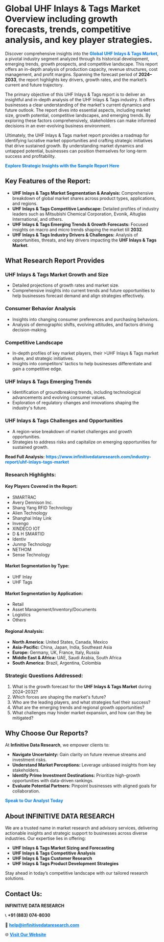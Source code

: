 <h1>Global UHF Inlays & Tags Market Overview including growth forecasts, trends, competitive analysis, and key player strategies.</h1>
<p>
Discover comprehensive insights into the 
<a href="https://www.infinitivedataresearch.com/industry-report/uhf-inlays-tags-market" rel="dofollow" style="color: #007BFF; text-decoration: none;"><strong>Global UHF Inlays & Tags Market</strong></a>, a pivotal industry segment analyzed through its historical development, emerging trends, growth prospects, and competitive landscape. This report offers an in-depth analysis of production capacity, revenue structures, cost management, and profit margins. Spanning the forecast period of <strong>2024–2033</strong>, the report highlights key drivers, growth rates, and the market’s current and future trajectory.
</p>
<p>
The primary objective of this UHF Inlays & Tags report is to deliver an insightful and in-depth analysis of the UHF Inlays & Tags industry. It offers businesses a clear understanding of the market's current dynamics and future outlook. The report dives into essential aspects, including market size, growth potential, competitive landscapes, and emerging trends. By exploring these factors comprehensively, stakeholders can make informed decisions in an ever-evolving business environment.
</p>
<p>
Ultimately, the UHF Inlays & Tags market report provides a roadmap for identifying lucrative market opportunities and crafting strategic initiatives that drive sustained growth. By understanding market dynamics and untapped potential, businesses can position themselves for long-term success and profitability.
</p>
<p>
<a href="https://www.infinitivedataresearch.com/request-sample/reportId=106286" style="color: #007BFF; text-decoration: none;"><strong>Explore Strategic Insights with the Sample Report Here</strong></a>
</p>

<h2>Key Features of the Report:</h2>
<ul>
<li><strong>UHF Inlays & Tags Market Segmentation & Analysis:</strong> Comprehensive breakdown of global market shares across product types, applications, and regions.</li>
<li><strong>UHF Inlays & Tags Competitive Landscape:</strong> Detailed profiles of industry leaders such as Mitsubishi Chemical Corporation, Evonik, Altuglas International, and others.</li>
<li><strong>UHF Inlays & Tags Emerging Trends & Growth Forecasts:</strong> Focused insights on macro and micro trends shaping the market till <strong>2032</strong>.</li>
<li><strong>UHF Inlays & Tags Industry Drivers & Challenges:</strong> Analysis of opportunities, threats, and key drivers impacting the <strong>UHF Inlays & Tags Market</strong>.</li>
</ul>

<h2>What Research Report Provides</h2>
<h3>UHF Inlays & Tags Market Growth and Size</h3>
<ul>
<li>Detailed projections of growth rates and market size.</li>
<li>Comprehensive insights into current trends and future opportunities to help businesses forecast demand and align strategies effectively.</li>
</ul>

<h3>Consumer Behavior Analysis</h3>
<ul>
<li>Insights into changing consumer preferences and purchasing behaviors.</li>
<li>Analysis of demographic shifts, evolving attitudes, and factors driving decision-making.</li>
</ul>

<h3>Competitive Landscape</h3>
<ul>
<li>In-depth profiles of key market players, their >UHF Inlays & Tags market share, and strategic initiatives.</li>
<li>Insights into competitors' tactics to help businesses differentiate and gain a competitive edge.</li>
</ul>

<h3>UHF Inlays & Tags Emerging Trends</h3>
<ul>
<li>Identification of groundbreaking trends, including technological advancements and evolving consumer values.</li>
<li>Exploration of regulatory changes and innovations shaping the industry's future.</li>
</ul>

<h3>UHF Inlays & Tags Challenges and Opportunities</h3>
<ul>
<li>A region-wise breakdown of market challenges and growth opportunities.</li>
<li>Strategies to address risks and capitalize on emerging opportunities for sustained growth.</li>
</ul>
<p><strong>Read Full Analysis:</strong> <a href="https://www.infinitivedataresearch.com/industry-report/uhf-inlays-tags-market" rel="dofollow" style="color: #007BFF; text-decoration: none;"><strong>https://www.infinitivedataresearch.com/industry-report/uhf-inlays-tags-market</strong></a></p>
<h3>Research Highlights:</h3>
<h4>Key Players Covered in the Report:</h4>
<ul><li>SMARTRAC</li><li>Avery Dennison Inc.</li><li>Shang Yang RFID Technology</li><li>Alien Technology</li><li>Shanghai Inlay Link</li><li>Invengo</li><li>XINDECO IOT</li><li>D &amp; H SMARTID</li><li>Identiv</li><li>Junmp Technology</li><li>NETHOM</li><li>Sense Technology</li></ul>
<h4>Market Segmentation by Type:</h4>
<ul><li>UHF Inlay</li><li>UHF Tags</li></ul>
<h4>Market Segmentation by Application:</h4>
<ul><li>Retail</li><li>Asset Management/Inventory/Documents</li><li>Logistics</li><li>Others</li></ul>

<h4>Regional Analysis:</h4>
<ul>
<li><strong>North America:</strong> United States, Canada, Mexico</li>
<li><strong>Asia-Pacific:</strong> China, Japan, India, Southeast Asia</li>
<li><strong>Europe:</strong> Germany, UK, France, Italy, Russia</li>
<li><strong>Middle East & Africa:</strong> UAE, Saudi Arabia, South Africa</li>
<li><strong>South America:</strong> Brazil, Argentina, Colombia</li>
</ul>

<h3>Strategic Questions Addressed:</h3>
<ol>
<li>What is the growth forecast for the <strong>UHF Inlays & Tags Market</strong> during 2024–2032?</li>
<li>Which forces are shaping the market's future?</li>
<li>Who are the leading players, and what strategies fuel their success?</li>
<li>What are the emerging trends and regional growth opportunities?</li>
<li>What challenges may hinder market expansion, and how can they be mitigated?</li>
</ol>

<h2>Why Choose Our Reports?</h2>
<p>At <strong>Infinitive Data Research</strong>, we empower clients to:</p>
<ul>
<li><strong>Navigate Uncertainty:</strong> Gain clarity on future revenue streams and investment risks.</li>
<li><strong>Understand Market Perceptions:</strong> Leverage unbiased insights from key stakeholders.</li>
<li><strong>Identify Prime Investment Destinations:</strong> Prioritize high-growth opportunities with data-driven rankings.</li>
<li><strong>Evaluate Potential Partners:</strong> Pinpoint businesses with aligned goals for collaboration.</li>
</ul>
<p><a href="https://www.infinitivedataresearch.com/industry-report/uhf-inlays-tags-market" rel="dofollow" style="color: #007BFF; text-decoration: none;"><strong>Speak to Our Analyst Today</strong></a></p>

<h2>About INFINITIVE DATA RESEARCH</h2>
<p>We are a trusted name in market research and advisory services, delivering actionable insights and strategic support to businesses across diverse industries. Our expertise lies in offering:</p>
<ul>
<li><strong>UHF Inlays & Tags Market Sizing and Forecasting</strong></li>
<li><strong>UHF Inlays & Tags Competitive Analysis</strong></li>
<li><strong>UHF Inlays & Tags Customer Research</strong></li>
<li><strong>UHF Inlays & Tags Product Development Strategies</strong></li>
</ul>
<p>Stay ahead in today’s competitive landscape with our tailored research solutions.</p>

<h2>Contact Us:</h2>
<p><strong>INFINITIVE DATA RESEARCH</strong></p>
<p>📞 <strong>+91 (883) 074-8030</strong></p>
<p>📧 <strong><a href="mailto:help@infinitivedataresearch.com" style="color: #007BFF;">help@infinitivedataresearch.com</a></strong></p>
<p>🌐 <strong><a href="https://www.infinitivedataresearch.com" rel="dofollow" style="color: #007BFF;">Visit Our Website</a></strong></p>